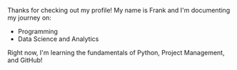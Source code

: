 Thanks for checking out my profile! My name is Frank and I'm documenting my journey on: 
- Programming
- Data Science and Analytics

Right now, I'm learning the fundamentals of Python, Project Management, and GitHub!
<!---
frankbrown6611/frankbrown6611 is a ✨ special ✨ repository because its `README.md` (this file) appears on your GitHub profile.
You can click the Preview link to take a look at your changes.
--->
